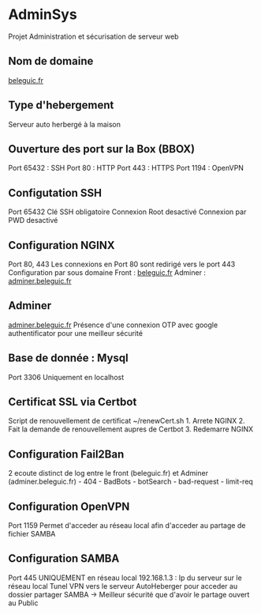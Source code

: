 # AdminSys
Projet Administration et sécurisation de serveur web

## Nom de domaine
[beleguic.fr](https://belegiuc.fr)

## Type d'hebergement
Serveur auto herbergé à la maison

## Ouverture des port sur la Box (BBOX)
  Port 65432 : SSH
  Port 80 : HTTP
  Port 443 : HTTPS
  Port 1194 : OpenVPN

## Configutation SSH
  Port 65432
  Clé SSH  obligatoire
  Connexion Root desactivé
  Connexion par PWD desactivé

## Configuration NGINX
  Port 80, 443
  Les connexions en Port 80 sont redirigé vers le port 443
  Configuration par sous domaine
    Front : [beleguic.fr](https://belegiuc.fr)
    Adminer : [adminer.beleguic.fr](https://adminer.belegiuc.fr)

## Adminer
  [adminer.beleguic.fr](https://adminer.belegiuc.fr)
  Présence d'une connexion OTP avec google authentificator pour une meilleur sécurité

## Base de donnée : Mysql
  Port 3306 Uniquement en localhost

## Certificat SSL via Certbot
  Script de renouvellement de certificat ~/renewCert.sh
    1. Arrete NGINX
    2. Fait la demande de renouvellement aupres de Certbot
    3. Redemarre NGINX

## Configuration Fail2Ban
  2 ecoute distinct de log entre le front (beleguic.fr) et Adminer (adminer.beleguic.fr)
    - 404
    - BadBots
    - botSearch
    - bad-request
    - limit-req

## Configuration OpenVPN
  Port 1159
  Permet d'acceder au réseau local afin d'acceder au partage de fichier SAMBA

## Configuration SAMBA
  Port 445 UNIQUEMENT en réseau local
    192.168.1.3 : Ip du serveur sur le réseau local
    Tunel VPN vers le serveur AutoHeberger pour acceder au dossier partager SAMBA
      -> Meilleur sécurité que d'avoir le partage ouvert au Public
